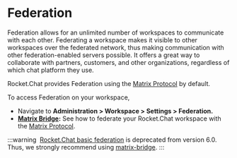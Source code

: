 # Federation

Federation allows for an unlimited number of workspaces to communicate with each other. Federating a workspace makes it visible to other workspaces over the federated network, thus making communication with other federation-enabled servers possible. It offers a great way to collaborate with partners, customers, and other organizations, regardless of which chat platform they use.

Rocket.Chat provides Federation using the [Matrix Protocol](https://matrix.org/) by default.&#x20;

To access Federation on your workspace,

* Navigate to **Administration > Workspace > Settings > Federation.**
* [**Matrix Bridge**](matrix-bridge/)**:** See how to federate your Rocket.Chat workspace with the [Matrix Protocol](https://matrix.org/).&#x20;

:::warning
<img src="/Deprecated (1).png" alt="" data-size="line" /> [Rocket.Chat basic federation](rocketchat-federation/) is deprecated from version 6.0. Thus, we strongly recommend using [matrix-bridge](matrix-bridge/ "mention").
:::
